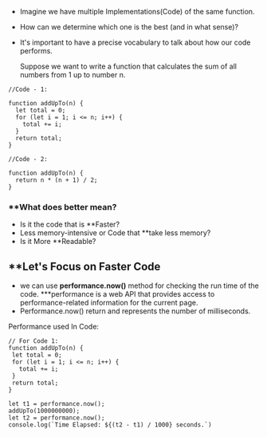 
- Imagine we have multiple Implementations(Code) of the same function.
- How can we determine which one is the best (and in what sense)?



- It's important to have a precise vocabulary to talk about how our code performs.

  Suppose we want to write a function that calculates the sum of all numbers from 1 up to number n.
```
//Code - 1:

function addUpTo(n) {
  let total = 0;
  for (let i = 1; i <= n; i++) {
    total += i;
  }
  return total;
}

//Code - 2:

function addUpTo(n) {
  return n * (n + 1) / 2;
}
```

### **What  does better mean?

- Is it the code that is **Faster?
- Less memory-intensive or Code that **take less memory?
- Is it More **Readable?


## **Let's Focus on Faster Code

- we can use **performance.now()** method for checking the run time of the code.
   ***performance is a web API that provides access to performance-related information for the current page.
- Performance.now() return and represents the number of milliseconds.

 Performance used In Code:
 ```
 // For Code 1:
 function addUpTo(n) {
  let total = 0;
  for (let i = 1; i <= n; i++) {
    total += i;
  }
  return total;
}

let t1 = performance.now();
addUpTo(1000000000);
let t2 = performance.now();
console.log(`Time Elapsed: ${(t2 - t1) / 1000} seconds.`)
```